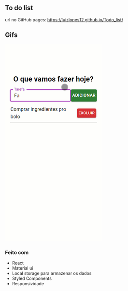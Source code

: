 ## To do list
 url no GitHub pages: https://luizlopes12.github.io/Todo_list/
## Gifs
![Mobile](./Todo.gif)

### Feito com

- React
- Material ui
- Local storage para armazenar os dados
- Styled Components
- Responsividade
